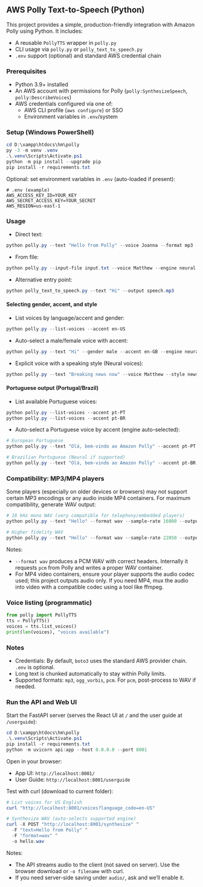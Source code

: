 ## AWS Polly Text-to-Speech (Python)

This project provides a simple, production-friendly integration with Amazon Polly using Python. It includes:

- A reusable `PollyTTS` wrapper in `polly.py`
- CLI usage via `polly.py` or `polly_text_to_speech.py`
- `.env` support (optional) and standard AWS credential chain

### Prerequisites

- Python 3.9+ installed
- An AWS account with permissions for Polly (`polly:SynthesizeSpeech`, `polly:DescribeVoices`)
- AWS credentials configured via one of:
  - AWS CLI profile (`aws configure`) or SSO
  - Environment variables in `.env`/system

### Setup (Windows PowerShell)

```powershell
cd D:\xampp\htdocs\hm\polly
py -3 -m venv .venv
.\.venv\Scripts\Activate.ps1
python -m pip install --upgrade pip
pip install -r requirements.txt
```

Optional: set environment variables in `.env` (auto-loaded if present):

```env
# .env (example)
AWS_ACCESS_KEY_ID=YOUR_KEY
AWS_SECRET_ACCESS_KEY=YOUR_SECRET
AWS_REGION=us-east-1
```

### Usage

- Direct text:

```powershell
python polly.py --text "Hello from Polly" --voice Joanna --format mp3 --output out.mp3
```

- From file:

```powershell
python polly.py --input-file input.txt --voice Matthew --engine neural --output out.mp3
```

- Alternative entry point:

```powershell
python polly_text_to_speech.py --text "Hi" --output speech.mp3
```

#### Selecting gender, accent, and style

- List voices by language/accent and gender:

```powershell
python polly.py --list-voices --accent en-US
```

- Auto-select a male/female voice with accent:

```powershell
python polly.py --text "Hi" --gender male --accent en-GB --engine neural --output uk_male.mp3
```

- Explicit voice with a speaking style (Neural voices):

```powershell
python polly.py --text "Breaking news now" --voice Matthew --style newscaster --engine neural --output news.mp3
```

#### Portuguese output (Portugal/Brazil)

- List available Portuguese voices:

```powershell
python polly.py --list-voices --accent pt-PT
python polly.py --list-voices --accent pt-BR
```

- Auto-select a Portuguese voice by accent (engine auto-selected):

```powershell
# European Portuguese
python polly.py --text "Olá, bem-vindo ao Amazon Polly" --accent pt-PT --format wav --sample-rate 16000 --output ptpt.wav

# Brazilian Portuguese (Neural if supported)
python polly.py --text "Olá, bem-vindo ao Amazon Polly" --accent pt-BR --engine neural --output ptbr.mp3
```

### Compatibility: MP3/MP4 players

Some players (especially on older devices or browsers) may not support certain MP3 encodings or any audio inside MP4 containers. For maximum compatibility, generate WAV output:

```powershell
# 16 kHz mono WAV (very compatible for telephony/embedded players)
python polly.py --text "Hello" --format wav --sample-rate 16000 --output out.wav

# Higher fidelity WAV
python polly.py --text "Hello" --format wav --sample-rate 22050 --output out.wav
```

Notes:
- `--format wav` produces a PCM WAV with correct headers. Internally it requests `pcm` from Polly and writes a proper WAV container.
- For MP4 video containers, ensure your player supports the audio codec used; this project outputs audio only. If you need MP4, mux the audio into video with a compatible codec using a tool like ffmpeg.

### Voice listing (programmatic)

```python
from polly import PollyTTS
tts = PollyTTS()
voices = tts.list_voices()
print(len(voices), "voices available")
```

### Notes

- Credentials: By default, `boto3` uses the standard AWS provider chain. `.env` is optional.
- Long text is chunked automatically to stay within Polly limits.
- Supported formats: `mp3`, `ogg_vorbis`, `pcm`. For `pcm`, post-process to WAV if needed.

### Run the API and Web UI

Start the FastAPI server (serves the React UI at `/` and the user guide at `/userguide`):

```powershell
cd D:\xampp\htdocs\hm\polly
.\.venv\Scripts\Activate.ps1
pip install -r requirements.txt
python -m uvicorn api:app --host 0.0.0.0 --port 8001
```

Open in your browser:

- App UI: `http://localhost:8001/`
- User Guide: `http://localhost:8001/userguide`

Test with curl (download to current folder):

```powershell
# List voices for US English
curl "http://localhost:8001/voices?language_code=en-US"

# Synthesize WAV (auto-selects supported engine)
curl -X POST "http://localhost:8001/synthesize" ^
  -F "text=Hello from Polly" ^
  -F "format=wav" ^
  -o hello.wav
```

Notes:
- The API streams audio to the client (not saved on server). Use the browser download or `-o filename` with curl.
- If you need server-side saving under `audio/`, ask and we’ll enable it.


